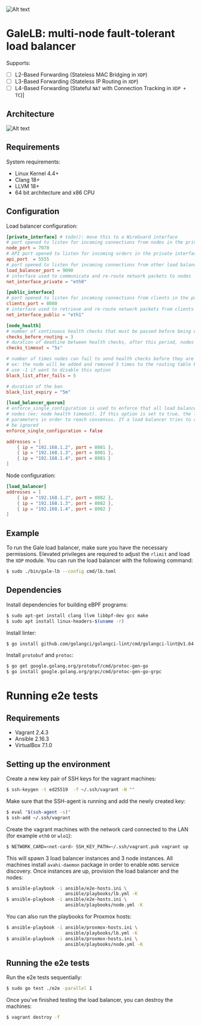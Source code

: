 
![Alt text](https://github.com/user-attachments/assets/4418759f-3ec0-40b4-95cd-cf02c1bc8ea9)

# GaleLB: multi-node fault-tolerant load balancer

Supports: 
- [ ] L2-Based Forwarding (Stateless MAC Bridging in `XDP`)
- [ ] L3-Based Forwarding (Stateless IP Routing in `XDP`)
- [ ] L4-Based Forwarding (Stateful `NAT` with Connection Tracking in `XDP + TC`)]

## Architecture
![Alt text](https://github.com/user-attachments/assets/bdca33a4-c6c6-4564-9ba7-9c61f6a5af71)

## Requirements
System requirements:
* Linux Kernel 4.4+
* Clang 18+
* LLVM 18+
* 64 bit architecture and x86 CPU

## Configuration
Load balancer configuration:
```toml
[private_interface] # todo(): move this to a WireGuard interface 
# port opened to listen for incoming connections from nodes in the private interface
node_port = 7070
# API port opened to listen for incoming orders in the private interface
api_port  = 5555
# port opened to listen for incoming connections from other load balancers (synchronization)
load_balancer_port = 9090
# interface used to communicate and re-route network packets to nodes
net_interface_private = "eth0"

[public_interface]
# port opened to listen for incoming connections from clients in the public interface
clients_port = 8080
# interface used to retrieve and re-route network packets from clients 
net_interface_public = "eth1"

[node_health]
# number of continuous health checks that must be passed before being eligible for routing destination
checks_before_routing = 3
# duration of deadline between health checks, after this period, nodes will be removed from the routing ring
checks_timeout = "5s"

# number of times nodes can fail to send health checks before they are blacklisted
# ex: the node will be added and removed 5 times to the routing table before they will start to be completly ignored.
# use -1 if want to disable this option
black_list_after_fails = 5

# duration of the ban
black_list_expiry = "5m"

[load_balancer_quorum]
# enforce_single_configuration is used to enforce that all load balancers must have the same configuration regarding
# nodes (ex: node health timeout). If this option is set to true, the load balancers will have to contain the same
# parameters in order to reach consensus. If a load balancer tries to connect with a different configuration, it will
# be ignored
enforce_single_configuration = false

addresses = [
    { ip = "192.168.1.2", port = 8081 },
    { ip = "192.168.1.3", port = 8081 },
    { ip = "192.168.1.4", port = 8081 }
]
```

Node configuration:
```toml
[load_balancer]
addresses = [
    { ip = "192.168.1.2", port = 8082 },
    { ip = "192.168.1.3", port = 8082 },
    { ip = "192.168.1.4", port = 8082 }
]
```

## Example

To run the Gale load balancer, make sure you have the necessary permissions. Elevated privileges are required to adjust the `rlimit` and load the `XDP` module. You can run the load balancer with the following command:

```bash
$ sudo ./bin/gale-lb --config cmd/lb.toml
```


## Dependencies 
Install dependencies for building eBPF programs: 
```bash
$ sudo apt-get install clang llvm libbpf-dev gcc make
$ sudo apt install linux-headers-$(uname -r)
```

Install linter: 
```bash
$ go install github.com/golangci/golangci-lint/cmd/golangci-lint@v1.64.5
```

Install `protobuf` and `protoc`: 
```bash 
$ go get google.golang.org/protobuf/cmd/protoc-gen-go
$ go install google.golang.org/grpc/cmd/protoc-gen-go-grpc
```

# Running e2e tests 
## Requirements
* Vagrant    2.4.3
* Ansible    2.16.3
* VirtualBox 7.1.0

## Setting up the environment
Create a new key pair of SSH keys for the vagrant machines:
```bash
$ ssh-keygen -t ed25519  -f ~/.ssh/vagrant -N ""
```

Make sure that the SSH-agent is running and add the newly created key:
```bash
$ eval "$(ssh-agent -s)"
$ ssh-add ~/.ssh/vagrant
```

Create the vagrant machines with the network card connected to the LAN (for example `eth0` or `wlo1`):
```bash
$ NETWORK_CARD=<net-card> SSH_KEY_PATH=~/.ssh/vagrant.pub vagrant up
```

This will spawn 3 load balancer instances and 3 node instances. All machines install `avahi-daemon` package in order to 
enable `mDNS` service discovery. Once instances are up, provision the load balancer and the nodes:
```bash
$ ansible-playbook -i ansible/e2e-hosts.ini \
                      ansible/playbooks/lb.yml -K
$ ansible-playbook -i ansible/e2e-hosts.ini \
                      ansible/playbooks/node.yml -K
```

You can also run the playbooks for Proxmox hosts:
```bash
$ ansible-playbook -i ansible/proxmox-hosts.ini \
                      ansible/playbooks/lb.yml -K
$ ansible-playbook -i ansible/proxmox-hosts.ini \
                      ansible/playbooks/node.yml -K
```

## Running the e2e tests
Run the e2e tests sequentially:
```bash
$ sudo go test ./e2e -parallel 1
```

Once you've finished testing the load balancer, you can destroy the machines:
```bash
$ vagrant destroy -f
```
